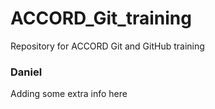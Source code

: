 # ACCORD_Git_training
Repository for ACCORD Git and GitHub training 

### Daniel 
Adding some extra info here
